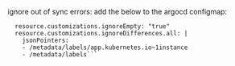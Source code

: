 ignore out of sync errors:
add the below to the argocd configmap:
```data:
  resource.customizations.ignoreEmpty: "true"
  resource.customizations.ignoreDifferences.all: |
    jsonPointers:
    - /metadata/labels/app.kubernetes.io~1instance
    - /metadata/labels```